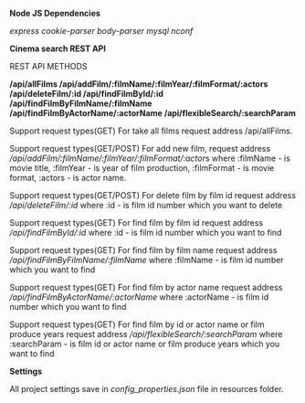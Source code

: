 **Node JS Dependencies**

_express
cookie-parser
body-parser
mysql
nconf_



**Cinema search REST API**

REST API METHODS

**/api/allFilms
/api/addFilm/:filmName/:filmYear/:filmFormat/:actors<br>
/api/deleteFilm/:id
/api/findFilmById/:id
/api/findFilmByFilmName/:filmName
/api/findFilmByActorName/:actorName
/api/flexibleSearch/:searchParam**

Support request types(GET)
For take all films request address /api/allFilms. 

Support request types(GET/POST)
For add new film, request address */api/addFilm/:filmName/:filmYear/:filmFormat/:actor*s
where 
:filmName - is movie title,
:filmYear - is year of film production,
:filmFormat - is movie format,
:actors - is actor name.

Support request types(GET/POST)
For delete film by film id request address _/api/deleteFilm/:id_
where :id - is film id number which you want to delete

Support request types(GET)
For find film by film id request address _/api/findFilmById/:id_
where 
:id - is film id number which you want to find

Support request types(GET)
For find film by film name request address _/api/findFilmByFilmName/:filmName_
where 
:filmName - is film id number which you want to find

Support request types(GET)
For find film by actor name request address _/api/findFilmByActorName/:actorName_
where 
:actorName - is film id number which you want to find

Support request types(GET)
For find film by id or actor name or film produce years request address _/api/flexibleSearch/:searchParam_
where 
:searchParam - is film id or actor name or film produce years which you want to find

**Settings**

All project settings save in _config_properties.json_ file in resources folder.